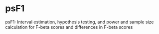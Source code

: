 # psF1
psF1: Interval estimation, hypothesis testing, and power and sample size calculation for F-beta scores and differences in F-beta scores
